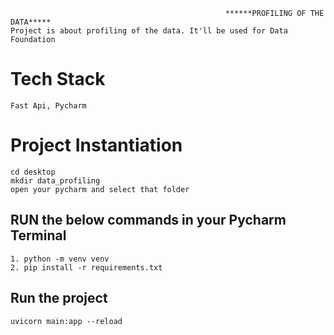                                                     ******PROFILING OF THE DATA*****
    Project is about profiling of the data. It'll be used for Data Foundation

# Tech Stack
    Fast Api, Pycharm

# Project Instantiation
    cd desktop
    mkdir data_profiling
    open your pycharm and select that folder

## RUN the below commands in your Pycharm Terminal
    1. python -m venv venv
    2. pip install -r requirements.txt

## Run the project

    uvicorn main:app --reload



